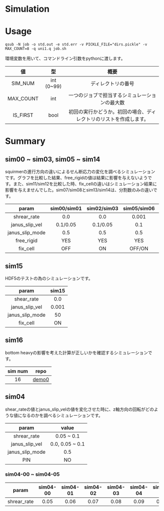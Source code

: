 # Simulation

# Usage
```
qsub -N job -o std.out -e std.err -v PICKLE_FILE="dirs.pickle" -v MAX_COUNT=8 -q uni1.q job.sh
```
環境変数を用いて、コマンドライン引数をpythonに渡します。

|値|型|概要|
|:-:|:-:|:-:|
|SIM_NUM|int (0~99)|ディレクトリの番号|
|MAX_COUNT|int|一つのジョブで担当するシミュレーションの最大数|
|IS_FIRST|bool|初回の実行かどうか。初回の場合、ディレクトリのリストを作成します。|

# Summary
## sim00 ~ sim03, sim05 ~ sim14
squirmerの進行方向の違いによるせん断応力の変化を調べるシミュレーションです。グラフを比較した結果、free_rigidの値は結果に影響を与えないようです。また、sim11/sim12を比較した時、fix_cellの違いはシミュレーション結果に影響を与えませんでした。sim07/sim08とsim13/sim14は、分割数のみの違いです。

|param          |sim00/sim01|sim02/sim03|sim05/sim06|sim07/sim08|sim09/sim10|sim11/sim12|sim13/sim14|
|:-:            |        :-:|        :-:|        :-:|        :-:|        :-:|        :-:|        :-:|
|shrear_rate    |        0.0|        0.0|      0.001|        0.0|        0.0|        0.0|        0.0|
|janus_slip_vel |   0.1/0.05|   0.1/0.05|        0.1|   0.1/0.05|   0.1/0.05|      0.001|   0.1/0.05|
|janus_slip_mode|        0.5|        0.5|        0.5|        0.5|        0.5|         50|        0.5|
|free_rigid     |        YES|        YES|        YES|         NO|         NO|         NO|         NO|
|fix_cell       |        OFF|         ON|     OFF/ON|         ON|        OFF|     OFF/ON|         ON|

## sim15
HDF5のテストの為のシミュレーションです。

|param          |sim15|
|:-:            |  :-:|
|shear_rate     |  0.0|
|janus_slip_vel |0.001|
|janus_slip_mode|   50|
|fix_cell       |   ON|

## sim16
bottom heavyの影響を考えた計算が正しいかを確認するシミュレーションです。

|sim num|  repo|
|:-:    |   :-:|
|16     |[demo0](https://github.com/tarao1006/kapsel3/tree/demo0)|

## sim04
shear_rateの値とjanus_slip_velの値を変化させた時に、z軸方向の回転がどのような値になるのかを調べるシミュレーションです。

|param          |          value|
|:-:            |            :-:|
|shrear_rate    |     0.05 ~ 0.1|
|janus_slip_vel |0.0, 0.05 ~ 0.1|
|janus_slip_mode|            0.5|
|PIN            |             NO|

### sim04-00 ~ sim04-05
|param         |       sim04-00|       sim04-01|       sim04-02|       sim04-03|       sim04-04|       sim04-05|
|:-:           |            :-:|            :-:|            :-:|            :-:|            :-:|            :-:|
|shrear_rate   |           0.05|           0.06|           0.07|           0.08|           0.09|           0.10|
